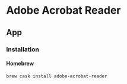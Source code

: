 # Adobe Acrobat Reader

## App

### Installation

#### Homebrew

```sh
brew cask install adobe-acrobat-reader
```
